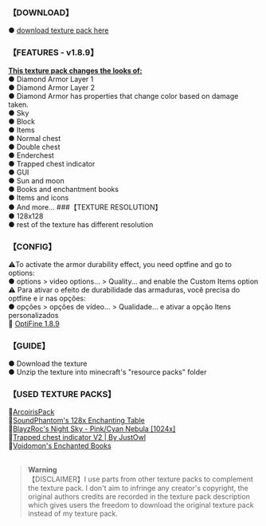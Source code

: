 ### 【DOWNLOAD】<br>
 ● [download texture pack here](https://www.mediafire.com/folder/dll61c02c0mgl/V1)
### 【FEATURES - v1.8.9】
 <ins>**This texture pack changes the looks of:**</ins><br>
 ● Diamond Armor Layer 1<br>
 ● Diamond Armor Layer 2<br>
 ● Diamond Armor has properties that change color based on damage taken.<br>
 ● Sky<br>
 ● Block<br>
 ● Items<br>
 ● Normal chest<br>
 ● Double chest<br>
 ● Enderchest<br>
 ● Trapped chest indicator<br>
 ● GUI<br>
 ● Sun and moon<br>
 ● Books and enchantment books<br>
 ● Items and icons<br>
 ● And more...
  ###【TEXTURE RESOLUTION】<br>
 ● 128x128<br>
 ● rest of the texture has different resolution
 ### 【CONFIG】<br>
 ⚠️To activate the armor durability effect, you need optfine and go to options:<br>
 ● options > video options... > Quality... and enable the Custom Items option<br>
 ⚠️ Para ativar o efeito de durabilidade das armaduras, você precisa do optfine e ir nas opções:<br>
 ● opções > opções de vídeo... > Qualidade... e ativar a opção Itens personalizados<br>
 🔗 [OptiFine 1.8.9](https://optifine.net/adloadx?f=OptiFine_1.8.9_HD_U_L5.jar)
  ### 【GUIDE】<br>
 ● Download the texture<br>
 ● Unzip the texture into minecraft's "resource packs" folder
  ### 【USED TEXTURE PACKS】<br>
 🔗[ArcoirisPack](https://www.planetminecraft.com/texture-pack/arcoirispack/)<br>
 🔗[SoundPhantom's 128x Enchanting Table](https://www.planetminecraft.com/texture-pack/soundphantom-s-128x-enchanting-table/)<br>
 🔗[BlayzRoc's Night Sky - Pink/Cyan Nebula [​1024x]](https://www.planetminecraft.com/texture-pack/blayzroc-s-night-sky-pink-cyan-nebula-1024x/)<br>
 🔗[Trapped chest indicator V2 | By JustOwl](https://www.planetminecraft.com/texture-pack/trapped-chest-indicator-v2-by-justowl/)<br>
 🔗[Voidomon's Enchanted Books](https://www.planetminecraft.com/texture-pack/voidomon-s-enchanted-books/)<br><br>
> **Warning**<br>
> 【DISCLAIMER】I use parts from other texture packs to complement the texture pack. I don't aim to infringe any creator's copyright, the original authors credits are recorded in the texture pack description which gives users the freedom to download the original texture pack instead of my texture pack.
